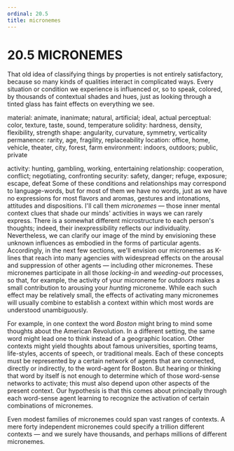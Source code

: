 ```yaml
---
ordinal: 20.5
title: micronemes
---
```


# 20.5 MICRONEMES 

<p>That old idea of classifying things by properties is not entirely satisfactory, because so many kinds of qualities interact in complicated ways. Every situation or condition we experience is influenced or, so to speak, colored, by thousands of contextual shades and hues, just as looking through a tinted glass has faint effects on everything we see.</p>
<p>material: animate, inanimate; natural, artificial; ideal, actual perceptual: color, texture, taste, sound, temperature solidity: hardness, density, flexibility, strength shape: angularity, curvature, symmetry, verticality permanence: rarity, age, fragility, replaceability location: office, home, vehicle, theater, city, forest, farm environment: indoors, outdoors; public, private</p>
<p>activity: hunting, gambling, working, entertaining relationship: cooperation, conflict; negotiating, confronting security: safety, danger; refuge, exposure; escape, defeat Some of these conditions and relationships may correspond to language-words, but for most of them we have no words, just as we have no expressions for most flavors and aromas, gestures and intonations, attitudes and dispositions. I'll call them <em>micronemes</em> &mdash; those inner mental context clues that shade our minds' activities in ways we can rarely express. There is a somewhat different microstructure to each person's thoughts; indeed, their inexpressibility reflects our individuality. Nevertheless, we can clarify our image of the mind by envisioning these unknown influences as embodied in the forms of particular agents. Accordingly, in the next few sections, we'll envision our micronemes as K-lines that reach into many agencies with widespread effects on the arousal and suppression of other agents &mdash; including other micronemes. These micronemes participate in all those <em>locking-in</em> and <em>weeding-out</em> processes, so that, for example, the activity of your microneme for <em>outdoors</em> makes a small contribution to arousing your <em>hunting</em> microneme. While each such effect may be relatively small, the effects of activating many micronemes will usually combine to establish a context within which most words are understood unambiguously.</p>
<p>For example, in one context the word <em>Boston</em> might bring to mind some thoughts about the American Revolution. In a different setting, the same word might lead one to think instead of a geographic location. Other contexts might yield thoughts about famous universities, sporting teams, life-styles, accents of speech, or traditional meals. Each of these concepts must be represented by a certain network of agents that are connected, directly or indirectly, to the word-agent for Boston. But hearing or thinking that word by itself is not enough to determine which of those word-sense networks to activate; this must also depend upon other aspects of the present context. Our hypothesis is that this comes about principally through each word-sense agent learning to recognize the activation of certain combinations of micronemes.</p>
<p>Even modest families of micronemes could span vast ranges of contexts. A mere forty independent micronemes could specify a trillion different contexts &mdash; and we surely have thousands, and perhaps millions of different micronemes.</p>